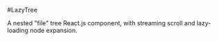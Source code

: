 #LazyTree

A nested "file" tree React.js component, with streaming scroll and lazy-loading node expansion.